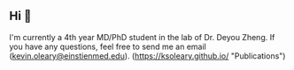 ## Hi 👋
I'm currently a 4th year MD/PhD student in the lab of Dr. Deyou Zheng. If you have any questions, feel free to send me an email (kevin.oleary@einstienmed.edu).
(https://ksoleary.github.io/ "Publications")
<!--
**ksoleary/ksoleary** is a ✨ _special_ ✨ repository because its `README.md` (this file) appears on your GitHub profile.

Here are some ideas to get you started:

- 🔭 I’m currently working on ...
- 🌱 I’m currently learning ...
- 👯 I’m looking to collaborate on ...
- 🤔 I’m looking for help with ...
- 💬 Ask me about ...
- 📫 How to reach me: ...
- 😄 Pronouns: ...
- ⚡ Fun fact: ...
-->
